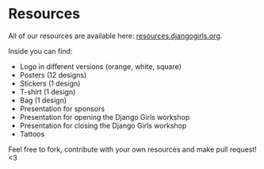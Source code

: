 # Resources

All of our resources are available here: [resources.djangogirls.org](http://resources.djangogirls.org/).

Inside you can find:
- Logo in different versions (orange, white, square)
- Posters (12 designs)
- Stickers (1 design)
- T-shirt (1 design)
- Bag (1 design)
- Presentation for sponsors
- Presentation for opening the Django Girls workshop
- Presentation for closing the Django Girls workshop
- Tattoos

Feel free to fork, contribute with your own resources and make pull request! <3
